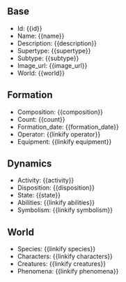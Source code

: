 ## Base
- <span class="text-field" data-tooltip="Text">Id</span>: {{id}}
- <span class="text-field" data-tooltip="Text">Name</span>: {{name}}
- <span class="text-field" data-tooltip="Text">Description</span>: {{description}}
- <span class="text-field" data-tooltip="Text">Supertype</span>: {{supertype}}
- <span class="text-field" data-tooltip="Text">Subtype</span>: {{subtype}}
- <span class="text-field" data-tooltip="Text">Image_url</span>: {{image_url}}
- <span class="text-field" data-tooltip="Text">World</span>: {{world}}

## Formation
- <span class="string" data-tooltip="Text">Composition</span>: {{composition}}
- <span class="integer" data-tooltip="Number, max: 0">Count</span>: {{count}}
- <span class="integer" data-tooltip="Number, max: 0">Formation_date</span>: {{formation_date}}
- <span class="link-field" data-tooltip="Single Institution">Operator</span>: {{linkify operator}}
- <span class="multi-link-field" data-tooltip="Multi Object">Equipment</span>: {{linkify equipment}}

## Dynamics
- <span class="string" data-tooltip="Text">Activity</span>: {{activity}}
- <span class="string" data-tooltip="Text">Disposition</span>: {{disposition}}
- <span class="string" data-tooltip="Text">State</span>: {{state}}
- <span class="multi-link-field" data-tooltip="Multi Ability">Abilities</span>: {{linkify abilities}}
- <span class="multi-link-field" data-tooltip="Multi Construct">Symbolism</span>: {{linkify symbolism}}

## World
- <span class="multi-link-field" data-tooltip="Multi Species">Species</span>: {{linkify species}}
- <span class="multi-link-field" data-tooltip="Multi Character">Characters</span>: {{linkify characters}}
- <span class="multi-link-field" data-tooltip="Multi Creature">Creatures</span>: {{linkify creatures}}
- <span class="multi-link-field" data-tooltip="Multi Phenomenon">Phenomena</span>: {{linkify phenomena}}

